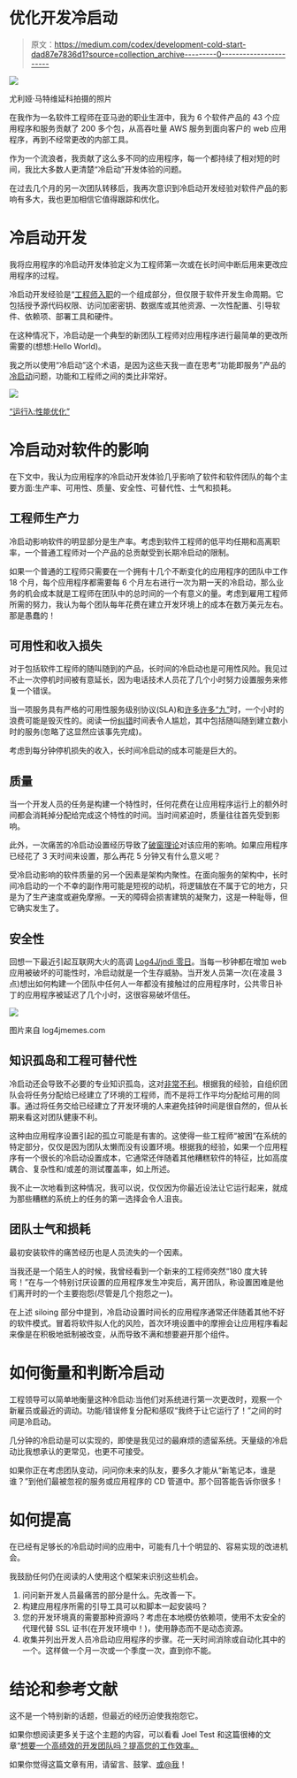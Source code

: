 # 优化开发冷启动

> 原文：<https://medium.com/codex/development-cold-start-dad87e7836d1?source=collection_archive---------0----------------------->

![](img/e92aca87cbb5343764a43dc19e84db04.png)

尤利娅·马特维延科拍摄的照片

在我作为一名软件工程师在亚马逊的职业生涯中，我为 6 个软件产品的 43 个应用程序和服务贡献了 200 多个包，从高吞吐量 AWS 服务到面向客户的 web 应用程序，再到不经常更改的内部工具。

作为一个流浪者，我贡献了这么多不同的应用程序，每一个都持续了相对短的时间，我比大多数人更清楚“冷启动”开发体验的问题。

在过去几个月的另一次团队转移后，我再次意识到冷启动开发经验对软件产品的影响有多大，我也更加相信它值得跟踪和优化。

# 冷启动开发

我将应用程序的冷启动开发体验定义为工程师第一次或在长时间中断后用来更改应用程序的过程。

冷启动开发经验是“[工程师入职](https://refactoring.fm/p/onboarding-engineers?s=r)的一个组成部分，但仅限于软件开发生命周期。它包括授予源代码权限、访问加密密钥、数据库或其他资源、一次性配置、引导软件、依赖项、部署工具和硬件。

在这种情况下，冷启动是一个典型的新团队工程师对应用程序进行最简单的更改所需要的(想想:Hello World)。

我之所以使用“冷启动”这个术语，是因为这些天我一直在思考“功能即服务”产品的[冷启动](https://en.wikipedia.org/wiki/Cold_start_(computing))问题，功能和工程师之间的类比非常好。

![](img/022516929daa10504e8153bc8f3d1141.png)

[“运行λ:性能优化”](https://aws.amazon.com/blogs/compute/operating-lambda-performance-optimization-part-1/)

# 冷启动对软件的影响

在下文中，我认为应用程序的冷启动开发体验几乎影响了软件和软件团队的每个主要方面:生产率、可用性、质量、安全性、可替代性、士气和损耗。

## 工程师生产力

冷启动影响软件的明显部分是生产率。考虑到软件工程师的低平均任期和高离职率，一个普通工程师对一个产品的总贡献受到长期冷启动的限制。

如果一个普通的工程师只需要在一个拥有十几个不断变化的应用程序的团队中工作 18 个月，每个应用程序都需要每 6 个月左右进行一次为期一天的冷启动，那么业务的机会成本就是工程师在团队中的总时间的一个有意义的量。考虑到雇用工程师所需的努力，我认为每个团队每年花费在建立开发环境上的成本在数万美元左右。那是愚蠢的！

## 可用性和收入损失

对于包括软件工程师的随叫随到的产品，长时间的冷启动也是可用性风险。我见过不止一次停机时间被有意延长，因为电话技术人员花了几个小时努力设置服务来修复一个错误。

当一项服务具有严格的可用性服务级别协议(SLA)和[许多许多“九”](https://www.techtarget.com/searchnetworking/feature/The-Holy-Grail-of-five-nines-reliability)时，一个小时的浪费可能是毁灭性的。阅读一份[纠错](https://wa.aws.amazon.com/wat.concept.coe.en.html)时间表令人尴尬，其中包括随叫随到建立数小时的服务(忽略了这显然应该事先完成)。

考虑到每分钟停机损失的收入，长时间冷启动的成本可能是巨大的。

## 质量

当一个开发人员的任务是构建一个特性时，任何花费在让应用程序运行上的额外时间都会消耗掉分配给完成这个特性的时间。当时间紧迫时，质量往往首先受到影响。

此外，一次痛苦的冷启动设置经历导致了[破窗理论](https://blog.codinghorror.com/the-broken-window-theory/)对该应用的影响。如果应用程序已经花了 3 天时间来设置，那么再花 5 分钟又有什么意义呢？

受冷启动影响的软件质量的另一个因素是架构内聚性。在面向服务的架构中，长时间冷启动的一个不幸的副作用可能是短视的动机，将逻辑放在不属于它的地方，只是为了生产速度或避免摩擦。一天的障碍会损害建筑的凝聚力，这是一种耻辱，但它确实发生了。

## 安全性

回想一下最近引起互联网大火的高调 [Log4J/jndi 零日](https://www.wsj.com/articles/what-is-the-log4j-vulnerability-11639446180)。当每一秒钟都在增加 web 应用被破坏的可能性时，冷启动就是一个生存威胁。当开发人员第一次(在凌晨 3 点)想出如何构建一个团队中任何人一年都没有接触过的应用程序时，公共零日补丁的应用程序被延迟了几个小时，这很容易破坏信任。

![](img/b4f9db186066183b3ab5969a495a5ff0.png)

图片来自 log4jmemes.com

## 知识孤岛和工程可替代性

冷启动还会导致不必要的专业知识孤岛，这对[非常不利](https://www.pluralsight.com/tech-blog/knowledge-silos/)。根据我的经验，自组织团队会将任务分配给已经建立了环境的工程师，而不是将工作平均分配给可用的同事。通过将任务交给已经建立了开发环境的人来避免挂钟时间是很自然的，但从长期来看这对团队健康不利。

这种由应用程序设置引起的孤立可能是有害的。这使得一些工程师“被困”在系统的特定部分，仅仅是因为团队太懒而没有设置环境。根据我的经验，如果一个应用程序有一个很长的冷启动设置成本，它通常还伴随着其他糟糕软件的特征，比如高度耦合、复杂性和/或差的测试覆盖率，如上所述。

我不止一次地看到这种情况，我可以说，仅仅因为你最近设法让它运行起来，就成为那些糟糕的系统上的任务的第一选择会令人沮丧。

## 团队士气和损耗

最初安装软件的痛苦经历也是人员流失的一个因素。

当我还是一个陌生人的时候，我曾经看到一个新来的工程师突然“180 度大转弯！”在与一个特别讨厌设置的应用程序发生冲突后，离开团队，称设置困难是他们离开时的一个主要抱怨(尽管是几个抱怨之一)。

在上述 siloing 部分中提到，冷启动设置时间长的应用程序通常还伴随着其他不好的软件模式。冒着将软件拟人化的风险，首次环境设置中的摩擦会让应用程序看起来像是在积极地抵制被改变，从而导致不满和想要避开那个组件。

# 如何衡量和判断冷启动

工程领导可以简单地衡量这种冷启动:当他们对系统进行第一次更改时，观察一个新雇员或最近的调动。功能/错误修复分配和感叹“我终于让它运行了！”之间的时间是冷启动。

几分钟的冷启动是可以实现的，即使是我见过的最麻烦的遗留系统。天量级的冷启动比我想承认的更常见，也更不可接受。

如果你正在考虑团队变动，问问你未来的队友，要多久才能从“新笔记本，谁是谁？”到他们最被忽视的服务或应用程序的 CD 管道中。那个回答能告诉你很多！

# 如何提高

在已经有足够长的冷启动时间的应用中，可能有几十个明显的、容易实现的改进机会。

我鼓励任何仍在阅读的人使用这个框架来识别这些机会。

1.  问问新开发人员最痛苦的部分是什么。先改善一下。
2.  构建应用程序所需的引导工具可以和脚本一起安装吗？
3.  您的开发环境真的需要那种资源吗？考虑在本地模仿依赖项，使用不太安全的代理代替 SSL 证书(在开发环境中！)，使用静态而不是动态资源。
4.  收集并列出开发人员冷启动应用程序的步骤。花一天时间消除或自动化其中的一个。这样做一个月一次或一个季度一次，直到你不能。

# 结论和参考文献

这不是一个特别新的话题，但最近的经历迫使我抱怨它。

如果你想阅读更多关于这个主题的内容，可以看看 Joel Test 和这篇很棒的文章“[想要一个高绩效的开发团队吗？提高您的工作效率。](https://builtin.com/software-engineering-perspectives/increase-new-developer-productivity)

如果你觉得这篇文章有用，请留言、鼓掌、[或@我](https://twitter.com/zdwolfe)！